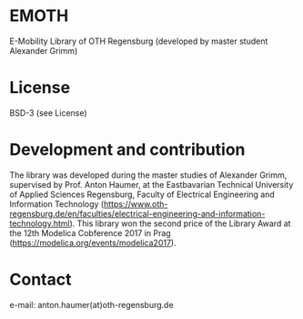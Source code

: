 # EMOTH
E-Mobility Library of OTH Regensburg (developed by master student Alexander Grimm)

# License
BSD-3 (see License)

# Development and contribution
The library was developed during the master studies of Alexander Grimm, supervised by Prof. Anton Haumer, at the
Eastbavarian Technical University of Applied Sciences Regensburg, Faculty of Electrical Engineering and Information Technology 
(https://www.oth-regensburg.de/en/faculties/electrical-engineering-and-information-technology.html).
This library won the second price of the Library Award at the 12th Modelica Cobference 2017 in Prag (https://modelica.org/events/modelica2017).

# Contact
e-mail: anton.haumer(at)oth-regensburg.de
